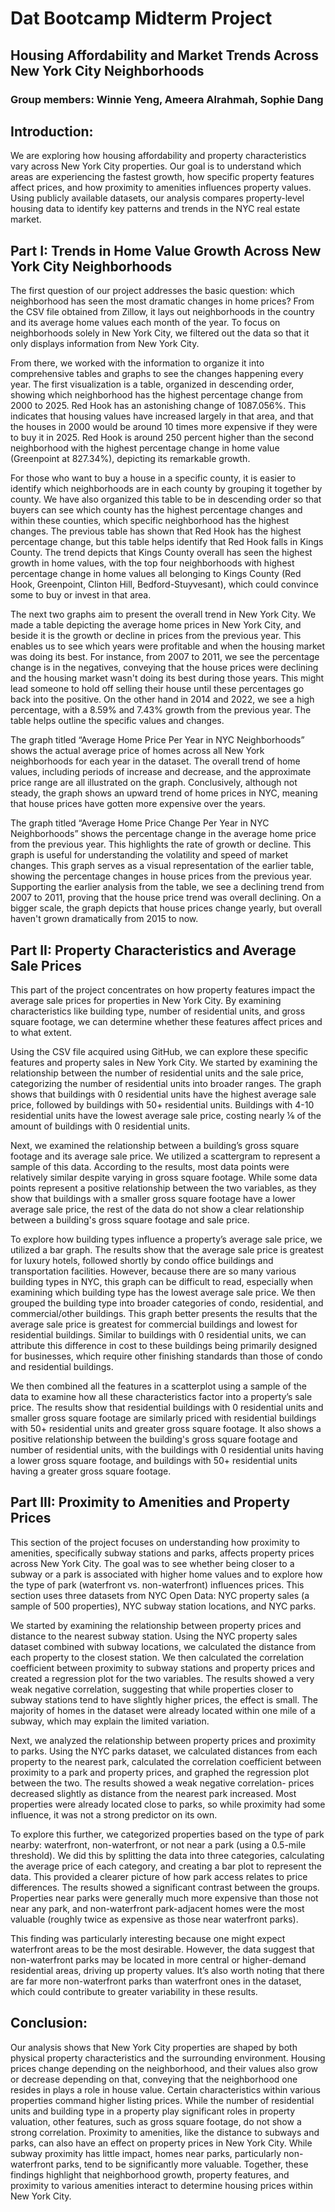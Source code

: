 # Dat Bootcamp Midterm Project
## Housing Affordability and Market Trends Across New York City Neighborhoods
### Group members: Winnie Yeng, Ameera Alrahmah, Sophie Dang

## Introduction:
We are exploring how housing affordability and property characteristics vary across New York City properties. Our goal is to understand which areas are experiencing the fastest growth, how specific property features affect prices, and how proximity to amenities influences property values. Using publicly available datasets, our analysis compares property-level housing data to identify key patterns and trends in the NYC real estate market.

## Part I: Trends in Home Value Growth Across New York City Neighborhoods
The first question of our project addresses the basic question: which neighborhood has seen the most dramatic changes in home prices? From the CSV file obtained from Zillow, it lays out neighborhoods in the country and its average home values each month of the year. To focus on neighborhoods solely in New York City, we filtered out the data so that it only displays information from New York City. 

From there, we worked with the information to organize it into comprehensive tables and graphs to see the changes happening every year. The first visualization is a table, organized in descending order, showing which neighborhood has the highest percentage change from 2000 to 2025. Red Hook has an astonishing change of 1087.056%. This indicates that housing values have increased largely in that area, and that the houses in 2000 would be around 10 times more expensive if they were to buy it in 2025. Red Hook is around 250 percent higher than the second neighborhood with the highest percentage change in home value (Greenpoint at 827.34%), depicting its remarkable growth. 

For those who want to buy a house in a specific county, it is easier to identify which neighborhoods are in each county by grouping it together by county. We have also organized this table to be in descending order so that buyers can see which county has the highest percentage changes and within these counties, which specific neighborhood has the highest changes. The previous table has shown that Red Hook has the highest percentage change, but this table helps identify that Red Hook falls in Kings County. The trend depicts that Kings County overall has seen the highest growth in home values, with the top four neighborhoods with highest percentage change in home values all belonging to Kings County (Red Hook, Greenpoint, Clinton Hill, Bedford-Stuyvesant), which could convince some to buy or invest in that area.

The next two graphs aim to present the overall trend in New York City. We made a table depicting the average home prices in New York City, and beside it is the growth or decline in prices from the previous year. This enables us to see which years were profitable and when the housing market was doing its best. For instance, from 2007 to 2011, we see the percentage change is in the negatives, conveying that the house prices were declining and the housing market wasn't doing its best during those years. This might lead someone to hold off selling their house until these percentages go back into the positive. On the other hand in 2014 and 2022, we see a high percentage, with a 8.59% and 7.43% growth from the previous year. The table helps outline the specific values and changes.

The graph titled “Average Home Price Per Year in NYC Neighborhoods” shows the actual average price of homes across all New York neighborhoods for each year in the dataset. The overall trend of home values, including periods of increase and decrease, and the approximate price range are all illustrated on the graph. Conclusively, although not steady, the graph shows an upward trend of home prices in NYC, meaning that house prices have gotten more expensive over the years.

The graph titled “Average Home Price Change Per Year in NYC Neighborhoods” shows the percentage change in the average home price from the previous year. This highlights the rate of growth or decline. This graph is useful for understanding the volatility and speed of market changes. This graph serves as a visual representation of the earlier table, showing the percentage changes in house prices from the previous year. Supporting the earlier analysis from the table, we see a declining trend from 2007 to 2011, proving that the house price trend was overall declining. On a bigger scale, the graph depicts that house prices change yearly, but overall haven't grown dramatically from 2015 to now.

## Part II: Property Characteristics and Average Sale Prices
This part of the project concentrates on how property features impact the average sale prices for properties in New York City. By examining characteristics like building type, number of residential units, and gross square footage, we can determine whether these features affect prices and to what extent.

Using the CSV file acquired using GitHub, we can explore these specific features and property sales in New York City. We started by examining the relationship between the number of residential units and the sale price, categorizing the number of residential units into broader ranges. The graph shows that buildings with 0 residential units have the highest average sale price, followed by buildings with 50+ residential units. Buildings with 4-10 residential units have the lowest average sale price, costing nearly ⅙ of the amount of buildings with 0 residential units.

Next, we examined the relationship between a building’s gross square footage and its average sale price. We utilized a scattergram to represent a sample of this data. According to the results, most data points were relatively similar despite varying in gross square footage. While some data points represent a positive relationship between the two variables, as they show that buildings with a smaller gross square footage have a lower average sale price, the rest of the data do not show a clear relationship between a building's gross square footage and sale price.

To explore how building types influence a property’s average sale price, we utilized a bar graph. The results show that the average sale price is greatest for luxury hotels, followed shortly by condo office buildings and transportation facilities. However, because there are so many various building types in NYC, this graph can be difficult to read, especially when examining which building type has the lowest average sale price. We then grouped the building type into broader categories of condo, residential, and commercial/other buildings. This graph better presents the results that the average sale price is greatest for commercial buildings and lowest for residential buildings. Similar to buildings with 0 residential units, we can attribute this difference in cost to these buildings being primarily designed for businesses, which require other finishing standards than those of condo and residential buildings.

We then combined all the features in a scatterplot using a sample of the data to examine how all these characteristics factor into a property’s sale price. The results show that residential buildings with 0 residential units and smaller gross square footage are similarly priced with residential buildings with 50+ residential units and greater gross square footage. It also shows a positive relationship between the building's gross square footage and number of residential units, with the buildings with 0 residential units having a lower gross square footage, and buildings with 50+ residential units having a greater gross square footage. 

## Part III: Proximity to Amenities and Property Prices
This section of the project focuses on understanding how proximity to amenities, specifically subway stations and parks, affects property prices across New York City. The goal was to see whether being closer to a subway or a park is associated with higher home values and to explore how the type of park (waterfront vs. non-waterfront) influences prices. This section uses three datasets from NYC Open Data: NYC property sales (a sample of 500 properties), NYC subway station locations, and NYC parks.

We started by examining the relationship between property prices and distance to the nearest subway station. Using the NYC property sales dataset combined with subway locations, we calculated the distance from each property to the closest station. We then calculated the correlation coefficient between proximity to subway stations and property prices and created a regression plot for the two variables. The results showed a very weak negative correlation, suggesting that while properties closer to subway stations tend to have slightly higher prices, the effect is small. The majority of homes in the dataset were already located within one mile of a subway, which may explain the limited variation.

Next, we analyzed the relationship between property prices and proximity to parks. Using the NYC parks dataset, we calculated distances from each property to the nearest park, calculated the correlation coefficient between proximity to a park and property prices, and graphed the regression plot between the two. The results showed a weak negative correlation- prices decreased slightly as distance from the nearest park increased. Most properties were already located close to parks, so while proximity had some influence, it was not a strong predictor on its own.

To explore this further, we categorized properties based on the type of park nearby: waterfront, non-waterfront, or not near a park (using a 0.5-mile threshold). We did this by splitting the data into three categories, calculating the average price of each category, and creating a bar plot to represent the data. This provided a clearer picture of how park access relates to price differences. The results showed a significant contrast between the groups. Properties near parks were generally much more expensive than those not near any park, and non-waterfront park-adjacent homes were the most valuable (roughly twice as expensive as those near waterfront parks).

This finding was particularly interesting because one might expect waterfront areas to be the most desirable. However, the data suggest that non-waterfront parks may be located in more central or higher-demand residential areas, driving up property values. It’s also worth noting that there are far more non-waterfront parks than waterfront ones in the dataset, which could contribute to greater variability in these results.

## Conclusion:
Our analysis shows that New York City properties are shaped by both physical property characteristics and the surrounding environment. Housing prices change depending on the neighborhood, and their values also grow or decrease depending on that, conveying that the neighborhood one resides in plays a role in house value. Certain characteristics within various properties command higher listing prices. While the number of residential units and building type in a property play significant roles in property valuation, other features, such as gross square footage, do not show a strong correlation. Proximity to amenities, like the distance to subways and parks, can also have an effect on property prices in New York City. While subway proximity has little impact, homes near parks, particularly non-waterfront parks, tend to be significantly more valuable. Together, these findings highlight that neighborhood growth, property features, and proximity to various amenities interact to determine housing prices within New York City.
